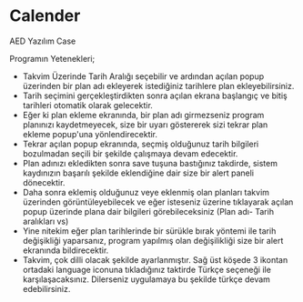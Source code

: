 # Calender
 AED Yazılım Case

Programın Yetenekleri;

- Takvim Üzerinde Tarih Aralığı seçebilir ve ardından açılan popup üzerinden bir plan adı ekleyerek istediğiniz tarihlere plan ekleyebilirsiniz.
- Tarih seçimini gerçekleştirdikten sonra açılan ekrana başlangıç ve bitiş tarihleri otomatik olarak gelecektir.
- Eğer ki plan ekleme ekranında, bir plan adı girmezseniz program planınızı kaydetmeyecek, size bir uyarı göstererek sizi tekrar plan ekleme popup'una yönlendirecektir.
- Tekrar açılan popup ekranında, seçmiş olduğunuz tarih bilgileri bozulmadan seçili bir şekilde çalışmaya devam edecektir.
- Plan adınızı ekledikten sonra save tuşuna bastığınız takdirde, sistem kaydınızın başarılı şekilde eklendiğine dair size bir alert paneli dönecektir.
- Daha sonra eklemiş olduğunuz veye eklenmiş olan planları takvim üzerinden görüntüleyebilecek ve eğer isteseniz üzerine tıklayarak açılan popup üzerinde plana dair bilgileri görebileceksiniz (Plan adı- Tarih aralıkları vs)
- Yine nitekim eğer plan tarihlerinde bir sürükle bırak yöntemi ile tarih değişikliği yaparsanız, program yapılmış olan değişilikliği size bir alert ekranında bildirecektir.
- Takvim, çok dilli olacak şekilde ayarlanmıştır. Sağ üst köşede 3 ikontan ortadaki language iconuna tıkladığınız taktirde Türkçe seçeneği ile karşılaşacaksınız. Dilerseniz uygulamaya bu şekilde türkçe devam edebilirsiniz.

